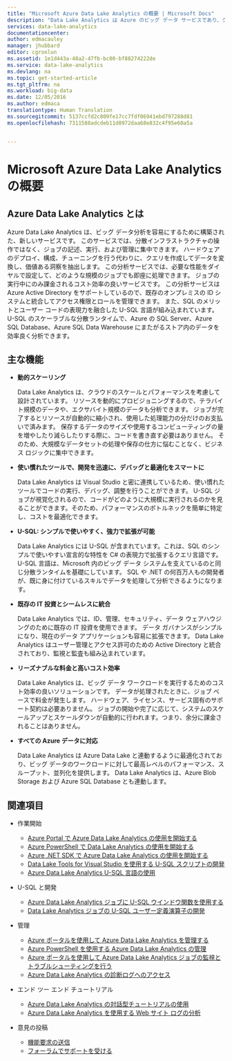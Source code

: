 ```yaml
---
title: "Microsoft Azure Data Lake Analytics の概要 | Microsoft Docs"
description: "Data Lake Analytics は Azure のビッグ データ サービスであり、クラウドのデータから得られた洞察を活用し、データを使用してビジネスを推進できます。その場所やサイズは関係ありません。"
services: data-lake-analytics
documentationcenter: 
author: edmacauley
manager: jhubbard
editor: cgronlun
ms.assetid: 1e1d443a-48a2-47fb-bc00-bf88274222de
ms.service: data-lake-analytics
ms.devlang: na
ms.topic: get-started-article
ms.tgt_pltfrm: na
ms.workload: big-data
ms.date: 12/05/2016
ms.author: edmaca
translationtype: Human Translation
ms.sourcegitcommit: 5137ccfd2c809fe17cc7fdf06941ebd797288d81
ms.openlocfilehash: 7311588adcdeb11d0972daa68e832c4f95e60a5a


---
```

# <a name="overview-of-microsoft-azure-data-lake-analytics"></a>Microsoft Azure Data Lake Analytics の概要
## <a name="what-is-azure-data-lake-analytics"></a>Azure Data Lake Analytics とは
Azure Data Lake Analytics は、ビッグ データ分析を容易にするために構築された、新しいサービスです。 このサービスでは、分散インフラストラクチャの操作ではなく、ジョブの記述、実行、および管理に集中できます。 ハードウェアのデプロイ、構成、チューニングを行う代わりに、クエリを作成してデータを変換し、価値ある洞察を抽出します。 この分析サービスでは、必要な性能をダイヤルで設定して、どのような規模のジョブでも即座に処理できます。 ジョブの実行中にのみ課金されるコスト効率の良いサービスです。 この分析サービスは Azure Active Directory をサポートしているので、既存のオンプレミスの ID システムと統合してアクセス権限とロールを管理できます。 また、SQL のメリットとユーザー コードの表現力を融合した U-SQL 言語が組み込まれています。 U-SQL のスケーラブルな分散ランタイムで、Azure の SQL Server、Azure SQL Database、Azure SQL Data Warehouse にまたがるストア内のデータを効率良く分析できます。

## <a name="key-capabilities"></a>主な機能
* **動的スケーリング**
  
    Data Lake Analytics は、クラウドのスケールとパフォーマンスを考慮して設計されています。  リソースを動的にプロビジョニングするので、テラバイト規模のデータや、エクサバイト規模のデータも分析できます。 ジョブが完了するとリソースが自動的に縮小され、使用した処理能力の分だけのお支払いで済みます。 保存するデータのサイズや使用するコンピューティングの量を増やしたり減らしたりする際に、コードを書き直す必要はありません。 そのため、大規模なデータセットの処理や保存の仕方に悩むことなく、ビジネス ロジックに集中できます。
* **使い慣れたツールで、開発を迅速に、デバッグと最適化をスマートに**
  
    Data Lake Analytics は Visual Studio と密に連携しているため、使い慣れたツールでコードの実行、デバッグ、調整を行うことができます。 U-SQL ジョブが視覚化されるので、コードがどのように大規模に実行されるのかを見ることができます。そのため、パフォーマンスのボトルネックを簡単に特定し、コストを最適化できます。
* **U-SQL: シンプルで使いやすく、強力で拡張が可能**
  
    Data Lake Analytics には U-SQL が含まれています。これは、SQL のシンプルで使いやすい宣言的な特性を C# の表現力で拡張するクエリ言語です。 U-SQL 言語は、Microsoft 内のビッグ データ システムを支えているのと同じ分散ランタイムを基礎にしています。 SQL や .NET の何百万人もの開発者が、既に身に付けているスキルでデータを処理して分析できるようになります。
* **既存の IT 投資とシームレスに統合**
  
    Data Lake Analytics では、ID、管理、セキュリティ、データ ウェアハウジングのために既存の IT 投資を使用できます。 データ ガバナンスがシンプルになり、現在のデータ アプリケーションも容易に拡張できます。 Data Lake Analytics はユーザー管理とアクセス許可のための Active Directory と統合されており、監視と監査も組み込まれています。
* **リーズナブルな料金と高いコスト効率**
  
    Data Lake Analytics は、ビッグ データ ワークロードを実行するためのコスト効率の良いソリューションです。 データが処理されたときに、ジョブ ベースで料金が発生します。 ハードウェア、ライセンス、サービス固有のサポート契約は必要ありません。 ジョブの開始や完了に応じて、システムのスケールアップとスケールダウンが自動的に行われます。つまり、余分に課金されることはありません。
* **すべての Azure データに対応**
  
    Data Lake Analytics は Azure Data Lake と連動するように最適化されており、ビッグ データのワークロードに対して最高レベルのパフォーマンス、スループット、並列化を提供します。  Data Lake Analytics は、Azure Blob Storage および Azure SQL Database とも連動します。

## <a name="see-also"></a>関連項目
* 作業開始
  
  * [Azure Portal で Azure Data Lake Analytics の使用を開始する](data-lake-analytics-get-started-portal.md)
  * [Azure PowerShell で Data Lake Analytics の使用を開始する](data-lake-analytics-get-started-powershell.md)
  * [Azure .NET SDK で Azure Data Lake Analytics の使用を開始する](data-lake-analytics-get-started-net-sdk.md)
  * [Data Lake Tools for Visual Studio を使用する U-SQL スクリプトの開発](data-lake-analytics-data-lake-tools-get-started.md)
  * [Azure Data Lake Analytics U-SQL 言語の使用](data-lake-analytics-u-sql-get-started.md)
* U-SQL と開発
  
  * [Azure Data Lake Analytics ジョブに U-SQL ウインドウ関数を使用する](data-lake-analytics-use-window-functions.md)
  * [Data Lake Analytics ジョブの U-SQL ユーザー定義演算子の開発](data-lake-analytics-u-sql-develop-user-defined-operators.md)
* 管理
  
  * [Azure ポータルを使用して Azure Data Lake Analytics を管理する](data-lake-analytics-manage-use-portal.md)
  * [Azure PowerShell を使用する Azure Data Lake Analytics の管理](data-lake-analytics-manage-use-powershell.md)
  * [Azure ポータルを使用して Azure Data Lake Analytics ジョブの監視とトラブルシューティングを行う](data-lake-analytics-monitor-and-troubleshoot-jobs-tutorial.md)
  * [Azure Data Lake Analytics の診断ログへのアクセス](data-lake-analytics-diagnostic-logs.md)
* エンド ツー エンド チュートリアル
  
  * [Azure Data Lake Analytics の対話型チュートリアルの使用](data-lake-analytics-use-interactive-tutorials.md)
  * [Azure Data Lake Analytics を使用する Web サイト ログの分析](data-lake-analytics-analyze-weblogs.md)
* 意見の投稿
  
  <!-- Fixing broken links for Azure content migration from ACOM to DOCS. I can't find a suitable substitute for what appears to be a link that is no longer available. I am commenting out for now. The author can investigate in the future. Hyperlink text: Comment on our documentation backlog. Referenced file: data-lake-analytics-documentation-backlog.md -->
  * [機能要求の送信](http://aka.ms/adlafeedback)
  * [フォーラムでサポートを受ける](http://aka.ms/adlaforums)




<!--HONumber=Dec16_HO2-->


